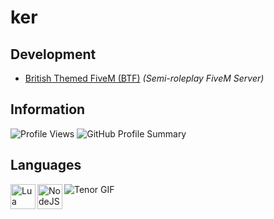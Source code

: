 # ker

## Development
- [British Themed FiveM (BTF)](https://discord.gg/btfrp) *(Semi-roleplay FiveM Server)*

## Information
![Profile Views](https://komarev.com/ghpvc/?username=stripbar&color=lightgray)
![GitHub Profile Summary](http://github-profile-summary-cards.vercel.app/api/cards/profile-details?username=stripbar&theme=transparent)

## Languages
<img align="left" width="40" src="https://upload.wikimedia.org/wikipedia/commons/c/cf/Lua-Logo.svg" alt="Lua Logo">
<img align="left" width="40" src="https://upload.wikimedia.org/wikipedia/commons/thumb/d/d9/Node.js_logo.svg/1280px-Node.js_logo.svg.png" alt="NodeJS Logo">

![Tenor GIF](https://c.tenor.com/nLwTsYrz77MAAAAd/tenor.gif)
